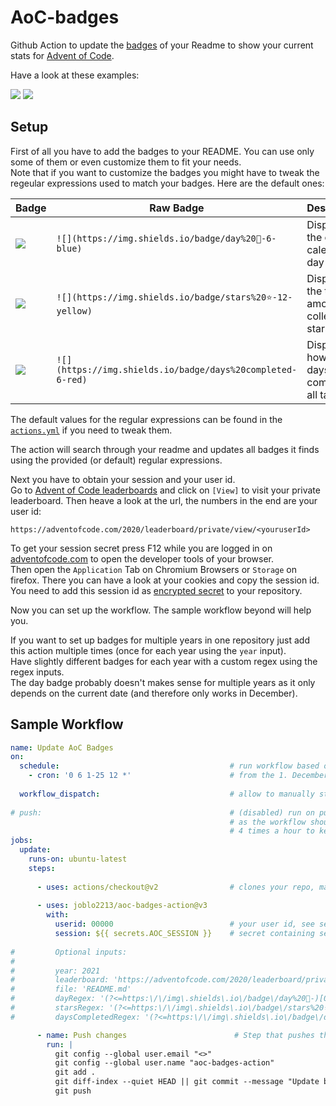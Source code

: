 # AoC-badges
Github Action to update the [badges](https://github.com/badges/shields) of your Readme to show your current stats for [Advent of Code](https://adventofcode.com/).

Have a look at these examples:

![](https://img.shields.io/badge/day%20📅-6-blue)
![](https://img.shields.io/badge/stars%20⭐-12-yellow)

## Setup
First of all you have to add the badges to your README.
You can use only some of them or even customize them to fit your needs.  
Note that if you want to customize the badges you might have to tweak the regeular expressions used to match your badges.
Here are the default ones:

| Badge                                                    | Raw Badge                                                 | Description                                            |
|----------------------------------------------------------|-----------------------------------------------------------|--------------------------------------------------------|
| ![](https://img.shields.io/badge/day%20📅-6-blue)        | `![](https://img.shields.io/badge/day%20📅-6-blue)`       | Displays the current calendar day                      |
| ![](https://img.shields.io/badge/stars%20⭐-12-yellow)   | `![](https://img.shields.io/badge/stars%20⭐-12-yellow)`  | Displays the total amount of collected stars           |
| ![](https://img.shields.io/badge/days%20completed-6-red) | `![](https://img.shields.io/badge/days%20completed-6-red)` | Displyas on how many days you completed all tasks      |

The default values for the regular expressions can be found in the [`actions.yml`](https://github.com/joblo2213/AoC-badges/blob/master/action.yml)
if you need to tweak them.

The action will search through your readme and updates all badges it finds using the provided (or default) regular expressions.

Next you have to obtain your session and your user id.  
Go to [Advent of Code leaderboards](https://adventofcode.com/2020/leaderboard/private) and click on `[View]` to visit your private leaderboard.
Then heave a look at the url, the numbers in the end are your user id:

```
https://adventofcode.com/2020/leaderboard/private/view/<youruserId>
```

To get your session secret press F12 while you are logged in on [adventofcode.com](https://adventofcode.com/) to open the developer tools of your browser.  
Then open the `Application` Tab on Chromium Browsers or `Storage` on firefox. There you can have a look at your cookies and copy the session id.
You need to add this session id as [encrypted secret](https://docs.github.com/en/free-pro-team@latest/actions/reference/encrypted-secrets#creating-encrypted-secrets-for-a-repository) to your repository.

Now you can set up the workflow. The sample workflow beyond will help you.  

If you want to set up badges for multiple years in one repository just add this action multiple times (once for each year using the `year` input).  
Have slightly different badges for each year with a custom regex using the regex inputs.  
The day badge probably doesn't makes sense for multiple years as it only depends on the current date (and therefore only works in December).

## Sample Workflow

```yml
name: Update AoC Badges
on:
  schedule:                                      # run workflow based on schedule
    - cron: '0 6 1-25 12 *'                      # from the 1. December till 25. December every day at 6am
    
  workflow_dispatch:                             # allow to manually start the workflow 
  
# push:                                          # (disabled) run on push, be carefull with this setting 
                                                 # as the workflow should only be triggered at a rate lower than
                                                 # 4 times a hour to keep traffic on aoc site low 
jobs:
  update:
    runs-on: ubuntu-latest
    steps:
    
      - uses: actions/checkout@v2                # clones your repo, make sure the ssh secret is set!
          
      - uses: joblo2213/aoc-badges-action@v3
        with:
          userid: 00000                          # your user id, see setup on how to obtain
          session: ${{ secrets.AOC_SESSION }}    # secret containing session code, see setup on how to obtain
          
#         Optional inputs:
#         
#         year: 2021                                                                                     # The year for which stats should be retrieved
#         leaderboard: 'https://adventofcode.com/2020/leaderboard/private/view/00000.json'               # The url of the leaderboard from witch the data is fetched. Typically your private leaderboard.
#         file: 'README.md'                                                                              # The file that contains the badges
#         dayRegex: '(?<=https:\/\/img\.shields\.io\/badge\/day%20📅-)[0-9]+(?=-blue)'                   # Regular expression that finds the content of the day badge iun your file.
#         starsRegex: '(?<=https:\/\/img\.shields\.io\/badge\/stars%20⭐-)[0-9]+(?=-yellow)'             # Regular expression that finds the content of the stars badge iun your file.
#         daysCompletedRegex: '(?<=https:\/\/img\.shields\.io\/badge\/days%20completed-)[0-9]+(?=-red)'  # Regular expression that finds the content of the days completed badge iun your file.

      - name: Push changes                        # Step that pushes these local changes back to your github repo
        run: |
          git config --global user.email "<>"
          git config --global user.name "aoc-badges-action"
          git add .
          git diff-index --quiet HEAD || git commit --message "Update badges"
          git push
```
